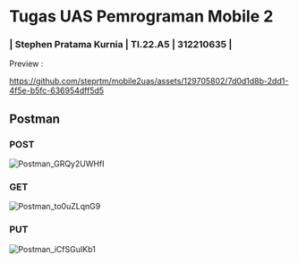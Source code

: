 # Tugas UAS Pemrograman Mobile 2

### | Stephen Pratama Kurnia | TI.22.A5 | 312210635 |

Preview :



https://github.com/steprtm/mobile2uas/assets/129705802/7d0d1d8b-2dd1-4f5e-b5fc-636954dff5d5



## Postman
### POST
![Postman_GRQy2UWHfI](https://github.com/steprtm/mobile2uas/assets/129705802/7dd67201-cf2a-4338-9a2d-b4e2c77f62c9)
### GET
![Postman_to0uZLqnG9](https://github.com/steprtm/mobile2uas/assets/129705802/81e67d2c-38db-4e04-bb94-432cc02d7360)
### PUT
![Postman_iCfSGuIKb1](https://github.com/steprtm/mobile2uas/assets/129705802/13aa60b3-12a1-4e98-8b61-a70a1a83ad6b)



